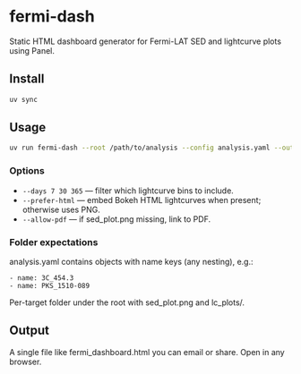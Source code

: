 # fermi-dash

Static HTML dashboard generator for Fermi-LAT SED and lightcurve plots using Panel.

## Install
```bash
uv sync
```

## Usage
```bash
uv run fermi-dash --root /path/to/analysis --config analysis.yaml --outfile dash.html
```

### Options
- ```--days 7 30 365``` — filter which lightcurve bins to include.
- ```--prefer-html``` — embed Bokeh HTML lightcurves when present; otherwise uses PNG.
- ```--allow-pdf``` — if sed_plot.png missing, link to PDF.

### Folder expectations
analysis.yaml contains objects with name keys (any nesting), e.g.:

```
- name: 3C_454.3
- name: PKS_1510-089
```

Per-target folder under the root with sed_plot.png and lc_plots/.

## Output
A single file like fermi_dashboard.html you can email or share. Open in any browser.

